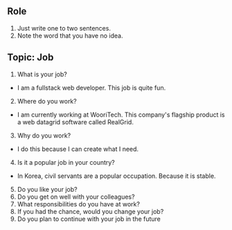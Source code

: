 ## Role

1. Just write one to two sentences.
2. Note the word that you have no idea.

## Topic: Job

1. What is your job?
- I am a fullstack web developer. This job is quite fun. 

2. Where do you work?
- I am currently working at WooriTech. This company's flagship product is a web datagrid software called RealGrid.

3. Why do you work?
- I do this because I can create what I need.

4. Is it a popular job in your country?

- In Korea, civil servants are a popular occupation. Because it is stable.

5. Do you like your job?
6. Do you get on well with your colleagues?
7. What responsibilities do you have at work?
8. If you had the chance, would you change your job?
9. Do you plan to continue with your job in the future

